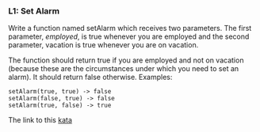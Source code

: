 ### L1: Set Alarm

Write a function named setAlarm which receives two parameters. The first parameter, *employed*, is true whenever you are employed and the second parameter, vacation is true whenever you are on vacation.

The function should return true if you are employed and not on vacation (because these are the circumstances under which you need to set an alarm). It should return false otherwise. Examples:

`setAlarm(true, true) -> false`  
`setAlarm(false, true) -> false`  
`setAlarm(true, false) -> true`  

The link to this [kata](https://www.codewars.com/kata/l1-set-alarm/java)
